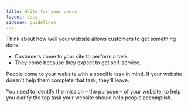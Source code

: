 ```yaml
---
title: Write for your users
layout: docs
sidenav: guidelines
---
```


Think about how well your website allows customers to get something done.

- Customers come to your site to perform a task.
- They come because they expect to get self-service.

People come to your website with a specific task in mind. If your website doesn't help them complete that task, they'll leave.

You need to identify the mission – the purpose – of your website, to help you clarify the top task your website should help people accomplish.
